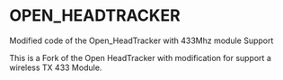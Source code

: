 # OPEN_HEADTRACKER
Modified code of the Open_HeadTracker with 433Mhz module Support

This is a Fork of the Open HeadTracker with modification for support a wireless TX 433 Module.
